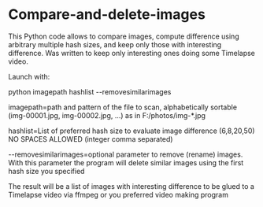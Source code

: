 # Compare-and-delete-images
This Python code allows to compare images, compute difference using arbitrary multiple hash sizes, and keep only those with interesting difference. 
Was written to keep only interesting ones doing some Timelapse video.<p>

Launch with: <p>
python imagepath hashlist --removesimilarimages<p>
imagepath=path and pattern of the file to scan, alphabetically sortable (img-00001.jpg, img-00002.jpg, ...) as in F:/photos/img-*.jpg<p>
hashlist=List of preferred hash size to evaluate image difference (6,8,20,50) NO SPACES ALLOWED  (integer comma separated)<p>
--removesimilarimages=optional parameter to remove (rename) images. With this parameter the program will delete similar images using the first hash size you specified<p><p>

The result will be a list of images with interesting difference to be glued to a Timelapse video via ffmpeg or you preferred video making program
